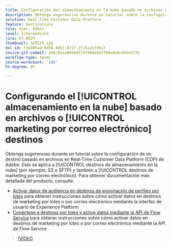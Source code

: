 ```yaml
---
title: Configuración del almacenamiento en la nube basado en archivos o destinos de marketing por correo electrónico
description: Obtenga sugerencias durante un tutorial sobre la configuración de un destino basado en archivos en Real-Time CDP de Adobe. Esto se aplica a los destinos de almacenamiento en la nube (por ejemplo, S3 o SFTP) y también a los destinos de marketing por correo electrónico.
solution: Real-Time Customer Data Platform
feature: Destinations
role: User, Admin
level: Intermediate
jira: KT-6624
thumbnail: 328175.jpg
exl-id: fda985ad-5d56-4e61-871f-2f29a2e79b17
source-git-commit: 286c85aa88d44574f00ded67f0de8e0c945a153e
workflow-type: tm+mt
source-wordcount: '145'
ht-degree: 0%

---
```


# Configurando el [!UICONTROL almacenamiento en la nube] basado en archivos o [!UICONTROL marketing por correo electrónico] destinos

Obtenga sugerencias durante un tutorial sobre la configuración de un destino basado en archivos en Real-Time Customer Data Platform (CDP) de Adobe. Esto se aplica a [!UICONTROL destinos de almacenamiento en la nube] (por ejemplo, S3 o SFTP) y también a [!UICONTROL destinos de marketing por correo electrónico]. Para obtener documentación más detallada del producto, consulte:

* [Activar datos de audiencia en destinos de exportación de perfiles por lotes](https://experienceleague.adobe.com/docs/experience-platform/destinations/ui/activate/activate-batch-profile-destinations.html?lang=es) para obtener instrucciones sobre cómo activar datos en destinos de marketing por lotes o por correo electrónico mediante la interfaz de usuario de Experience Platform
* [Conéctese a destinos por lotes y active datos mediante la API de Flow Service](https://experienceleague.adobe.com/docs/experience-platform/destinations/api/connect-activate-batch-destinations.html?lang=es) para obtener instrucciones sobre cómo activar datos en destinos de marketing por lotes o por correo electrónico mediante la API de Flow Service

>[!VIDEO](https://video.tv.adobe.com/v/328175/?learn=on&enablevpops)
